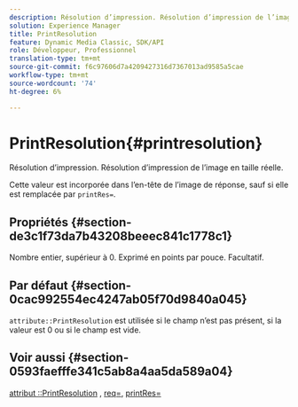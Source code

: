 ```yaml
---
description: Résolution d’impression. Résolution d’impression de l’image en taille réelle.
solution: Experience Manager
title: PrintResolution
feature: Dynamic Media Classic, SDK/API
role: Développeur, Professionnel
translation-type: tm+mt
source-git-commit: f6c97606d7a4209427316d7367013ad9585a5cae
workflow-type: tm+mt
source-wordcount: '74'
ht-degree: 6%

---
```



# PrintResolution{#printresolution}

Résolution d’impression. Résolution d’impression de l’image en taille réelle.

Cette valeur est incorporée dans l’en-tête de l’image de réponse, sauf si elle est remplacée par `printRes=`.

## Propriétés {#section-de3c1f73da7b43208beeec841c1778c1}

Nombre entier, supérieur à 0. Exprimé en points par pouce. Facultatif.

## Par défaut {#section-0cac992554ec4247ab05f70d9840a045}

`attribute::PrintResolution` est utilisée si le champ n’est pas présent, si la valeur est 0 ou si le champ est vide.

## Voir aussi {#section-0593faefffe341c5ab8a4aa5da589a04}

[attribut ::PrintResolution](../../../../../../is-api/image-catalog/image-serving-api-ref/c-image-catalog-reference/c-attributes-reference/r-printresolution.md#reference-a53c6850077148c9bd88a8c5c1c400c5) ,  [req=](../../../../../../is-api/http-ref/image-serving-api-ref/c-http-protocol-reference/c-command-reference/r-req/r-req.md#reference-907cdb4a97034db7ad94695f25552e76),  [printRes=](../../../../../../is-api/http-ref/image-serving-api-ref/c-http-protocol-reference/c-command-reference/r-printres.md#reference-84f52afff4704c4b9d58e4bbbaea1491)
